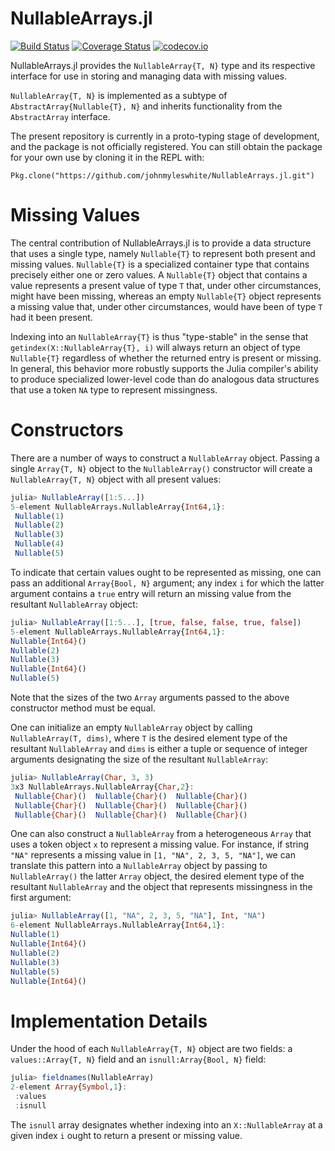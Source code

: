 
NullableArrays.jl
=================
[![Build Status](https://travis-ci.org/johnmyleswhite/NullableArrays.jl.svg?branch=master)](https://travis-ci.org/johnmyleswhite/NullableArrays.jl)
[![Coverage Status](https://coveralls.io/repos/johnmyleswhite/NullableArrays.jl/badge.svg?branch=master)](https://coveralls.io/r/johnmyleswhite/NullableArrays.jl?branch=master)
[![codecov.io](http://codecov.io/github/davidagold/NullableArrays.jl/coverage.svg?branch=master)](http://codecov.io/github/davidagold/NullableArrays.jl?branch=master)

NullableArrays.jl provides the `NullableArray{T, N}` type and its respective interface for use in storing and managing data with missing values.


`NullableArray{T, N}` is implemented as a subtype of `AbstractArray{Nullable{T}, N}` and inherits functionality from the `AbstractArray` interface.

The present repository is currently in a proto-typing stage of development, and the package is not officially registered. You can still obtain the package for your own use by cloning it in the REPL with:
```
Pkg.clone("https://github.com/johnmyleswhite/NullableArrays.jl.git")
```

Missing Values
==============
The central contribution of NullableArrays.jl is to provide a data structure that uses a single type, namely `Nullable{T}` to represent both present and missing values. `Nullable{T}` is a specialized container type that contains precisely either one or zero values. A `Nullable{T}` object that contains a value represents a present value of type `T` that, under other circumstances, might have been missing, whereas an empty `Nullable{T}` object represents a missing value that, under other circumstances, would have been of type `T` had it been present.

Indexing into an `NullableArray{T}` is thus "type-stable" in the sense that `getindex(X::NullableArray{T}, i)` will always return an object of type `Nullable{T}` regardless of whether the returned entry is present or missing. In general, this behavior more robustly supports the Julia compiler's ability to produce specialized lower-level code than do analogous data structures that use a token `NA` type to represent missingness. 

Constructors
============
There are a number of ways to construct a `NullableArray` object. Passing a single `Array{T, N}` object to the `NullableArray()` constructor will create a `NullableArray{T, N}` object with all present values:
```julia
julia> NullableArray([1:5...])
5-element NullableArrays.NullableArray{Int64,1}:
 Nullable(1)
 Nullable(2)
 Nullable(3)
 Nullable(4)
 Nullable(5)
 ```
 To indicate that certain values ought to be represented as missing, one can pass an additional `Array{Bool, N}` argument; any index `i` for which the latter argument contains a `true` entry will return an missing value from the resultant `NullableArray` object:
 ```julia
 julia> NullableArray([1:5...], [true, false, false, true, false])
5-element NullableArrays.NullableArray{Int64,1}:
 Nullable{Int64}()
 Nullable(2)      
 Nullable(3)      
 Nullable{Int64}()
 Nullable(5)  
 ```
 Note that the sizes of the two `Array` arguments passed to the above constructor method must be equal.
 
One can initialize an empty `NullableArray` object by calling `NullableArray(T, dims)`, where `T` is the desired element type of the resultant `NullableArray` and `dims` is either a tuple or sequence of integer arguments designating the size of the resultant `NullableArray`:

```julia
julia> NullableArray(Char, 3, 3)
3x3 NullableArrays.NullableArray{Char,2}:
 Nullable{Char}()  Nullable{Char}()  Nullable{Char}()
 Nullable{Char}()  Nullable{Char}()  Nullable{Char}()
 Nullable{Char}()  Nullable{Char}()  Nullable{Char}()
 ```
 
 One can also construct a `NullableArray` from a heterogeneous `Array` that uses a token object `x` to represent a missing value. For instance, if string `"NA"` represents a missing value in `[1, "NA", 2, 3, 5, "NA"]`, we can translate this pattern into a `NullableArray` object by passing to `NullableArray()` the latter `Array` object, the desired element type of the resultant `NullableArray` and the object that represents missingness in the first argument:
 ```julia
 julia> NullableArray([1, "NA", 2, 3, 5, "NA"], Int, "NA")
6-element NullableArrays.NullableArray{Int64,1}:
 Nullable(1)      
 Nullable{Int64}()
 Nullable(2)      
 Nullable(3)      
 Nullable(5)      
 Nullable{Int64}()
 ```


Implementation Details
======================
Under the hood of each `NullableArray{T, N}` object are two fields: a `values::Array{T, N}` field and an `isnull:Array{Bool, N}` field:
```julia
julia> fieldnames(NullableArray)
2-element Array{Symbol,1}:
 :values
 :isnull
 ```
The `isnull` array designates whether indexing into an `X::NullableArray` at a given index `i` ought to return a present or missing value. 
